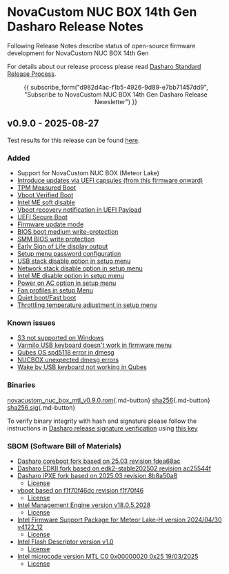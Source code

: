 # NovaCustom NUC BOX 14th Gen Dasharo Release Notes

Following Release Notes describe status of open-source firmware development for
NovaCustom NUC BOX 14th Gen

For details about our release process please read
[Dasharo Standard Release Process](../../dev-proc/standard-release-process.md).

<center>

{{ subscribe_form("d982d4ac-f1b5-4926-9d89-e7bb71457dd9",
"Subscribe to NovaCustom NUC BOX 14th Gen Dasharo Release Newsletter") }}

</center>

## v0.9.0 - 2025-08-27

Test results for this release can be found
[here](https://github.com/Dasharo/osfv-results/blob/main/boards/NovaCustom/MTL_14th_Gen/NUC_BOX/v0.9.0_results.csv).

### Added

- Support for NovaCustom NUC BOX (Meteor Lake)
- [Introduce updates via UEFI capsules (from this firmware onward)](https://docs.dasharo.com/kb/capsule-updates-overview/)
- [TPM Measured Boot](https://docs.dasharo.com/unified-test-documentation/dasharo-security/203-measured-boot/)
- [Vboot Verified Boot](https://docs.dasharo.com/guides/vboot-signing/)
- [Intel ME soft disable](https://docs.dasharo.com/unified-test-documentation/dasharo-security/20F-me-neuter/)
- [Vboot recovery notification in UEFI Payload](https://docs.dasharo.com/unified-test-documentation/dasharo-security/201-verified-boot/)
- [UEFI Secure Boot](https://docs.dasharo.com/unified-test-documentation/dasharo-security/206-secure-boot/)
- [Firmware update mode](https://docs.dasharo.com/guides/firmware-update/#firmware-update-mode)
- [BIOS boot medium write-protection](https://docs.dasharo.com/dasharo-menu-docs/dasharo-system-features/#dasharo-security-options)
- [SMM BIOS write protection](https://docs.dasharo.com/dasharo-menu-docs/dasharo-system-features/#dasharo-security-options)
- [Early Sign of Life display output](https://docs.dasharo.com/unified-test-documentation/dasharo-compatibility/347-sign-of-life/)
- [Setup menu password configuration](https://docs.dasharo.com/dasharo-menu-docs/overview/#dasharo-menu-guides)
- [USB stack disable option in setup menu](https://docs.dasharo.com/dasharo-menu-docs/dasharo-system-features/#usb-configuration)
- [Network stack disable option in setup menu](https://docs.dasharo.com/dasharo-menu-docs/dasharo-system-features/#networking-options)
- [Intel ME disable option in setup menu](https://docs.dasharo.com/osf-trivia-list/me/)
- [Power on AC option in setup menu](https://docs.dasharo.com/dasharo-menu-docs/dasharo-system-features/#power-management-options)
- [Fan profiles in setup Menu](https://docs.dasharo.com/unified/novacustom/fan-profiles/)
- [Quiet boot/Fast boot](https://docs.dasharo.com/dasharo-menu-docs/boot-maintenance-mgr/)
- [Throttling temperature adjustment in setup menu](https://docs.dasharo.com/unified/novacustom/features/#cpu-throttling-threshold)

### Known issues

- [S3 not supported on Windows](https://github.com/Dasharo/dasharo-issues/issues/1521)
- [Varmilo USB keyboard doesn't work in firmware menu](https://github.com/Dasharo/dasharo-issues/issues/1477)
- [Qubes OS spd5118 error in dmesg](https://github.com/Dasharo/dasharo-issues/issues/1493)
- [NUCBOX unexpected dmesg errors](https://github.com/Dasharo/dasharo-issues/issues/1531)
- [Wake by USB keyboard not working in Qubes](https://github.com/Dasharo/dasharo-issues/issues/731)

### Binaries

[novacustom_nuc_box_mtl_v0.9.0.rom][novacustom_nuc_box_mtl_v0.9.0.rom_file]{.md-button}
[sha256][novacustom_nuc_box_mtl_v0.9.0.rom_hash]{.md-button}
[sha256.sig][novacustom_nuc_box_mtl_v0.9.0.rom_sig]{.md-button}

To verify binary integrity with hash and signature please follow the
instructions in [Dasharo release signature verification](/guides/signature-verification)
using [this key](https://raw.githubusercontent.com/3mdeb/3mdeb-secpack/master/customer-keys/novacustom/dasharo-release-0.9.x-for-novacustom-signing-key.asc)

### SBOM (Software Bill of Materials)

- [Dasharo coreboot fork based on 25.03 revision fdea68ac](https://github.com/Dasharo/coreboot/tree/fdea68ac)
- [Dasharo EDKII fork based on edk2-stable202502 revision ac25544f](https://github.com/Dasharo/edk2/tree/ac25544f)
- [Dasharo iPXE fork based on 2025.03 revision 8b8a50a8](https://github.com/Dasharo/ipxe/tree/8b8a50a8)
    + [License](https://github.com/Dasharo/ipxe/blob/8b8a50a8/COPYING.GPLv2)
- [vboot based on f1f70f46dc revision f1f70f46](https://chromium.googlesource.com/chromiumos/platform/vboot_reference/+/f1f70f46/)
    + [License](https://chromium.googlesource.com/chromiumos/platform/vboot_reference/+/f1f70f46/LICENSE)
- [Intel Management Engine version v18.0.5.2028](https://github.com/Dasharo/dasharo-blobs/blob/52647f9c/novacustom/nuc_box/me.bin)
    + [License](https://github.com/Dasharo/dasharo-blobs/blob/main/licenses/pv%20intel%20obl%20software%20license%20agreement%2011.2.2017.pdf)
- [Intel Firmware Support Package for Meteor Lake-H version 2024/04/30 v4122_12](https://github.com/Dasharo/dasharo-blobs/tree/52647f9c/novacustom/nuc_box/MeteorLakeFspBinPkg)
    + [License](https://github.com/Dasharo/dasharo-blobs/blob/main/licenses/pv%20intel%20obl%20software%20license%20agreement%2011.2.2017.pdf)
- [Intel Flash Descriptor version v1.0](https://github.com/Dasharo/dasharo-blobs/blob/52647f9c/novacustom/nuc_box/ifd.bin)
    + [License](https://github.com/Dasharo/dasharo-blobs/blob/main/licenses/pv%20intel%20obl%20software%20license%20agreement%2011.2.2017.pdf)
- [Intel microcode version MTL C0 0x00000020 0x25 19/03/2025](https://github.com/intel/Intel-Linux-Processor-Microcode-Data-Files/tree/microcode-20250812/intel-ucode/06-aa-04)
    + [License](https://github.com/intel/Intel-Linux-Processor-Microcode-Data-Files/blob/microcode-20250812/license)

[novacustom_nuc_box_mtl_v0.9.0.rom_file]: https://dl.3mdeb.com/open-source-firmware/Dasharo/novacustom_nuc_box_mtl/uefi/v0.9.0/novacustom_nuc_box_mtl_v0.9.0.rom
[novacustom_nuc_box_mtl_v0.9.0.rom_hash]: https://dl.3mdeb.com/open-source-firmware/Dasharo/novacustom_nuc_box_mtl/uefi/v0.9.0/novacustom_nuc_box_mtl_v0.9.0.rom.sha256
[novacustom_nuc_box_mtl_v0.9.0.rom_sig]: https://dl.3mdeb.com/open-source-firmware/Dasharo/novacustom_nuc_box_mtl/uefi/v0.9.0/novacustom_nuc_box_mtl_v0.9.0.rom.sha256.sig
